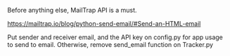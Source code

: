 Before anything else, MailTrap API is a must.

https://mailtrap.io/blog/python-send-email/#Send-an-HTML-email

Put sender and receiver email, and the API key on config.py for app usage to send to email. Otherwise, remove send_email function on Tracker.py
